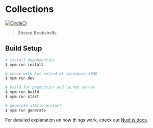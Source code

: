 # Collections

[![CircleCI](https://circleci.com/gh/FauveInc/collections-web/tree/master.svg?style=svg)](https://circleci.com/gh/FauveInc/collections-web/tree/master)

> Shared Bookshelfs

## Build Setup

``` bash
# install dependencies
$ npm run install

# serve with hot reload at localhost:3000
$ npm run dev

# build for production and launch server
$ npm run build
$ npm run start

# generate static project
$ npm run generate
```

For detailed explanation on how things work, check out [Nuxt.js docs](https://nuxtjs.org).
